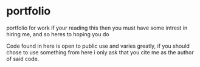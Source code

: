 portfolio
=========

portfolio for work
if your reading this then you must have some intrest in hiring me, and so heres to hoping you do

Code found in here is open to public use and varies greatly, if you should chose to use something from here
i only ask that you cite me as the author of said code.
